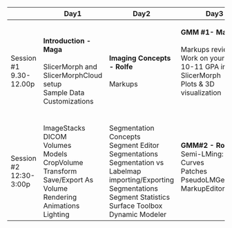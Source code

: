 
<table>
<thead>
  <tr>
    <th></th>
    <th>Day1</th>
    <th>Day2</th>
    <th>Day3</th>
    <th>Day4</th>
  </tr>
</thead>
<tbody>
  <tr>
    <td>Session #1   9.30-12.00p</td>
    <td><b>Introduction - Maga</b><br><br>
      SlicerMorph and <br>SlicerMorphCloud setup<br>
      Sample Data<br>
      Customizations
    </td>
    <td><b>Imaging Concepts - Rolfe</B><br><br>
      Markups
    </td>
    <td><b>GMM #1- Maga</b><br><br>
      Markups review<br>
      Work on your own 10-11 
      GPA in SlicerMorph<br>
      Plots &amp; 3D visualization<br><br><br>
    </td>
    <td>Getting SlicerMorph data into R <p> 
      <b>ALPACA - Porto</b><br>
      <b>K-mean template selection & MALPACA - Zhang </b><br>
    </td>
  </tr>
  <tr>
    <td>Session  #2 12:30-3:00p</td>
    <td>ImageStacks<br>
      DICOM<br>
      Volumes<br>
      Models<br>
      CropVolume<br>
      Transform<br>
      Save/Export As<br>
      Volume Rendering<br>
      Animations<br>
      Lighting<br>
    </td>
    <td>Segmentation Concepts<br>
      Segment Editor<br>
      Segmentations<br>
      Segmentation vs Labelmap<br>
      importing/Exporting Segmentations<br>
      Segment Statistics<br>
      Surface Toolbox<br>
      Dynamic Modeler
    </td>
    <td><b>GMM#2 - Rolfe</b><br>
      Semi-LMing: <br>
      Curves<br> 
      Patches<br> 
      PseudoLMGenerator<br> 
      MarkupEditor<br><br>
    </td>
    <td><b>Putting it all together - Diamond</b><br>
    </td>
  </tr>
</tbody>
</table>
